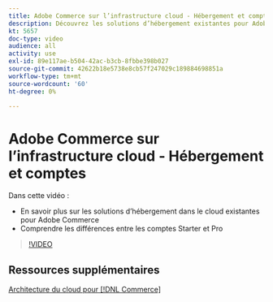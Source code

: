 ```yaml
---
title: Adobe Commerce sur l’infrastructure cloud - Hébergement et comptes
description: Découvrez les solutions d’hébergement existantes pour Adobe Commerce ​. Comprendre les différences entre les comptes Starter et Pro ​.
kt: 5657
doc-type: video
audience: all
activity: use
exl-id: 89e117ae-b504-42ac-b3cb-8fbbe398b027
source-git-commit: 42622b18e5738e8cb57f247029c189884698851a
workflow-type: tm+mt
source-wordcount: '60'
ht-degree: 0%

---
```


# Adobe Commerce sur l’infrastructure cloud - Hébergement et comptes

Dans cette vidéo :

- En savoir plus sur les solutions d’hébergement dans le cloud existantes &#x200B; pour Adobe Commerce
- Comprendre les différences entre les comptes Starter et Pro &#x200B;

>[!VIDEO](https://video.tv.adobe.com/v/35813?quality=12&learn=on)

## Ressources supplémentaires

[Architecture du cloud pour [!DNL Commerce]](https://devdocs.magento.com/cloud/architecture/cloud-architecture.html)
